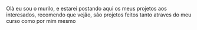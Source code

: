 Olà eu sou o murilo, e estarei postando aqui os meus projetos
aos interesados, recomendo que vejão, são projetos feitos 
tanto atraves do meu curso como por mim mesmo
